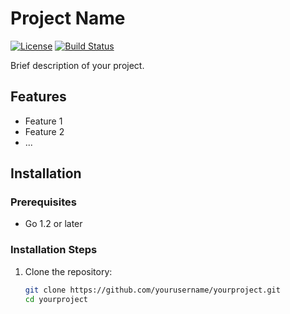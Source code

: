 # Project Name

[![License](https://img.shields.io/badge/license-MIT-blue.svg)](LICENSE)
[![Build Status](https://github.com/feruzoripov/block-unwanted-hosts/actions/workflows/go.yml/badge.svg)](https://github.com/feruzoripov/block-unwanted-hosts/actions/workflows/go.yml)

Brief description of your project.

## Features

- Feature 1
- Feature 2
- ...

## Installation

### Prerequisites

- Go 1.2 or later

### Installation Steps

1. Clone the repository:

   ```bash
   git clone https://github.com/yourusername/yourproject.git
   cd yourproject
